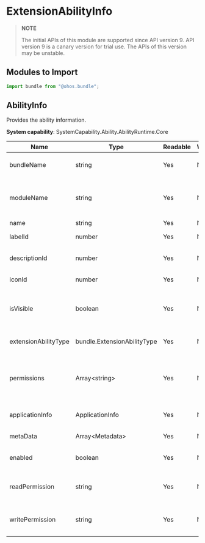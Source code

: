 # ExtensionAbilityInfo

> **NOTE**
>
> The initial APIs of this module are supported since API version 9. API version 9 is a canary version for trial use. The APIs of this version may be unstable.

## Modules to Import
```js
import bundle from "@ohos.bundle";
```


## AbilityInfo

Provides the ability information.

**System capability**: SystemCapability.Ability.AbilityRuntime.Core

| Name                   | Type                   | Readable  | Writable  | Description                      |
| --------------------- | --------------------- | ---- | ---- | ------------------------ |
| bundleName            | string                | Yes   | No   | Bundle name of the application.                    |
| moduleName            | string                | Yes   | No   | Name of the HAP file to which the ability belongs.       |
| name                  | string                | Yes   | No   | Ability name.               |
| labelId               | number                | Yes   | No   | Ability label ID.            |
| descriptionId         | number                | Yes   | No   | Ability description ID.            |
| iconId                | number                | Yes   | No   | Ability icon ID.            |
| isVisible             | boolean               | Yes   | No   | Whether the ability can be called by other applications.    |
| extensionAbilityType  | bundle.ExtensionAbilityType | Yes  | No  | Type of the Extension ability.     |
| permissions           | Array\<string>        | Yes   | No   | Permissions required for other applications to call the ability.|
| applicationInfo       | ApplicationInfo       | Yes   | No   | Application configuration information.               |
| metaData              | Array\<Metadata>      | Yes   | No   | Metadata of the ability.             |
| enabled               | boolean               | Yes   | No   | Whether the ability is enabled.             |
| readPermission        | string                | Yes   | No   | Permission required for reading the ability data.        |
| writePermission       | string                | Yes   | No   | Permission required for writing data to the ability.        |
